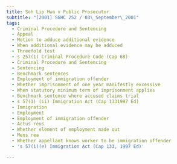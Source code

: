 ```yaml
---
title: Soh Lip Hwa v Public Prosecutor
subtitle: "[2001] SGHC 252 / 03\_September\_2001"
tags:
  - Criminal Procedure and Sentencing
  - Appeal
  - Motion to adduce additional evidence
  - When additional evidence may be adduced
  - Threefold test
  - s 257(1) Criminal Procedure Code (Cap 68)
  - Criminal Procedure and Sentencing
  - Sentencing
  - Benchmark sentences
  - Employment of immigration offender
  - Whether imprisonment of one year manifestly excessive
  - When statutory minimum term of imprisonment applies
  - Benchmark sentence where accused claims trial
  - s 57(1) (ii) Immigration Act (Cap 1331997 Ed)
  - Immigration
  - Employment
  - Employment of immigration offender
  - Actus reus
  - Whether element of employment made out
  - Mens rea
  - Whether appellant knows worker to be immigration offender
  - 's 57(1)(e) Immigration Act (Cap 133, 1997 Ed)'

---
```


